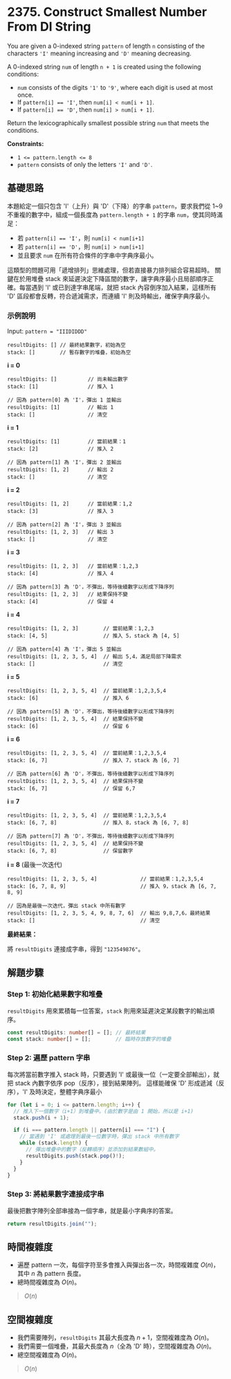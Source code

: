 # 2375. Construct Smallest Number From DI String

You are given a 0-indexed string `pattern` of length `n` consisting of 
the characters `'I'` meaning increasing and `'D'` meaning decreasing.

A 0-indexed string `num` of length `n + 1` is created using the following conditions:

- `num` consists of the digits `'1'` to `'9'`, where each digit is used at most once.
- If `pattern[i] == 'I'`, then `num[i] < num[i + 1]`.
- If `pattern[i] == 'D'`, then `num[i] > num[i + 1]`.

Return the lexicographically smallest possible string `num` that meets the conditions.

**Constraints:**

- `1 <= pattern.length <= 8`
- `pattern` consists of only the letters `'I'` and `'D'`.

## 基礎思路

本題給定一個只包含 'I'（上升）與 'D'（下降）的字串 `pattern`，要求我們從 1~9 不重複的數字中，組成一個長度為 `pattern.length + 1` 的字串 `num`，使其同時滿足：

- 若 `pattern[i] == 'I'`，則 `num[i] < num[i+1]`
- 若 `pattern[i] == 'D'`，則 `num[i] > num[i+1]`
- 並且要求 `num` 在所有符合條件的字串中字典序最小。

這類型的問題可用「遞增排列」思維處理，但若直接暴力排列組合容易超時。
關鍵在於用堆疊 stack 來延遲決定下降區間的數字，讓字典序最小且局部順序正確。每當遇到 'I' 或已到達字串尾端，就把 stack 內容倒序加入結果，這樣所有 'D' 區段都會反轉，符合遞減需求，而連續 'I' 則及時輸出，確保字典序最小。

### 示例說明

Input: `pattern = "IIIDIDDD"`

```
resultDigits: [] // 最終結果數字，初始為空
stack: []        // 暫存數字的堆疊，初始為空
```

**i = 0**

```
resultDigits: []          // 尚未輸出數字
stack: [1]                // 推入 1

// 因為 pattern[0] 為 'I'，彈出 1 並輸出
resultDigits: [1]         // 輸出 1
stack: []                 // 清空
```

**i = 1**

```
resultDigits: [1]         // 當前結果：1
stack: [2]                // 推入 2

// 因為 pattern[1] 為 'I'，彈出 2 並輸出
resultDigits: [1, 2]      // 輸出 2
stack: []                 // 清空
```

**i = 2**

```
resultDigits: [1, 2]      // 當前結果：1,2
stack: [3]                // 推入 3

// 因為 pattern[2] 為 'I'，彈出 3 並輸出
resultDigits: [1, 2, 3]   // 輸出 3
stack: []                 // 清空
```

**i = 3**

```
resultDigits: [1, 2, 3]   // 當前結果：1,2,3
stack: [4]                // 推入 4

// 因為 pattern[3] 為 'D'，不彈出，等待後續數字以形成下降序列
resultDigits: [1, 2, 3]   // 結果保持不變
stack: [4]                // 保留 4
```

**i = 4**

```
resultDigits: [1, 2, 3]        // 當前結果：1,2,3
stack: [4, 5]                  // 推入 5，stack 為 [4, 5]

// 因為 pattern[4] 為 'I'，彈出 5 並輸出
resultDigits: [1, 2, 3, 5, 4]  // 輸出 5,4，滿足局部下降需求
stack: []                      // 清空
```

**i = 5**

```
resultDigits: [1, 2, 3, 5, 4]  // 當前結果：1,2,3,5,4
stack: [6]                     // 推入 6

// 因為 pattern[5] 為 'D'，不彈出，等待後續數字以形成下降序列
resultDigits: [1, 2, 3, 5, 4]  // 結果保持不變
stack: [6]                     // 保留 6
```

**i = 6**

```
resultDigits: [1, 2, 3, 5, 4]  // 當前結果：1,2,3,5,4
stack: [6, 7]                  // 推入 7，stack 為 [6, 7]

// 因為 pattern[6] 為 'D'，不彈出，等待後續數字以形成下降序列
resultDigits: [1, 2, 3, 5, 4]  // 結果保持不變
stack: [6, 7]                  // 保留 6,7
```

**i = 7**

```
resultDigits: [1, 2, 3, 5, 4]  // 當前結果：1,2,3,5,4
stack: [6, 7, 8]               // 推入 8，stack 為 [6, 7, 8]

// 因為 pattern[7] 為 'D'，不彈出，等待後續數字以形成下降序列
resultDigits: [1, 2, 3, 5, 4]  // 結果保持不變
stack: [6, 7, 8]               // 保留數字
```

**i = 8** (最後一次迭代)

```
resultDigits: [1, 2, 3, 5, 4]              // 當前結果：1,2,3,5,4
stack: [6, 7, 8, 9]                        // 推入 9，stack 為 [6, 7, 8, 9]

// 因為是最後一次迭代，彈出 stack 中所有數字
resultDigits: [1, 2, 3, 5, 4, 9, 8, 7, 6]  // 輸出 9,8,7,6，最終結果
stack: []                                  // 清空
```

**最終結果：**  

將 `resultDigits` 連接成字串，得到 `"123549876"`。

## 解題步驟

### Step 1: 初始化結果數字和堆疊

`resultDigits` 用來累積每一位答案，`stack` 則用來延遲決定某段數字的輸出順序。

```typescript
const resultDigits: number[] = []; // 最終結果
const stack: number[] = [];        // 臨時存放數字的堆疊
```

### Step 2: 遍歷 pattern 字串

每次將當前數字推入 stack 時，只要遇到 'I' 或最後一位（一定要全部輸出），就把 stack 內數字依序 pop（反序），接到結果陣列。
這樣能確保 'D' 形成遞減（反序），'I' 及時決定，整體字典序最小

```typescript
for (let i = 0; i <= pattern.length; i++) {
  // 推入下一個數字（i+1）到堆疊中。(由於數字是由 1 開始，所以是 i+1)
  stack.push(i + 1);

  if (i === pattern.length || pattern[i] === "I") {
    // 當遇到 'I' 或處理到最後一位數字時，彈出 stack 中所有數字
    while (stack.length) {
      // 彈出堆疊中的數字（反轉順序）並添加到結果數組中。
      resultDigits.push(stack.pop()!);
    }
  }
}
```

### Step 3: 將結果數字連接成字串

最後把數字陣列全部串接為一個字串，就是最小字典序的答案。

```typescript
return resultDigits.join("");
```

## 時間複雜度

- 遍歷 pattern 一次，每個字符至多會推入與彈出各一次，時間複雜度 $O(n)$，其中 $n$ 為 pattern 長度。
- 總時間複雜度為 $O(n)$。

> $O(n)$

## 空間複雜度

- 我們需要陣列，`resultDigits` 其最大長度為 $n+1$，空間複雜度為 $O(n)$。
- 我們需要一個堆疊，其最大長度為 $n$（全為 'D' 時），空間複雜度為 $O(n)$。
- 總空間複雜度為 $O(n)$。

> $O(n)$
